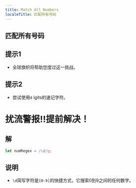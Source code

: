 ```yaml
---
title: Match All Numbers
localeTitle: 匹配所有号码
---
```

## 匹配所有号码

## 提示1

*   全球旗帜将帮助您度过这一挑战。

## 提示2

*   尝试使用`d` igits的速记字符。

# 扰流警报!!提前解决！

## 解

```javascript
let numRegex = /\d/g; 
```

## 说明

*   `\d`简写字符是`[0-9]`的快捷方式，它搜索0到9之间的任何数字。